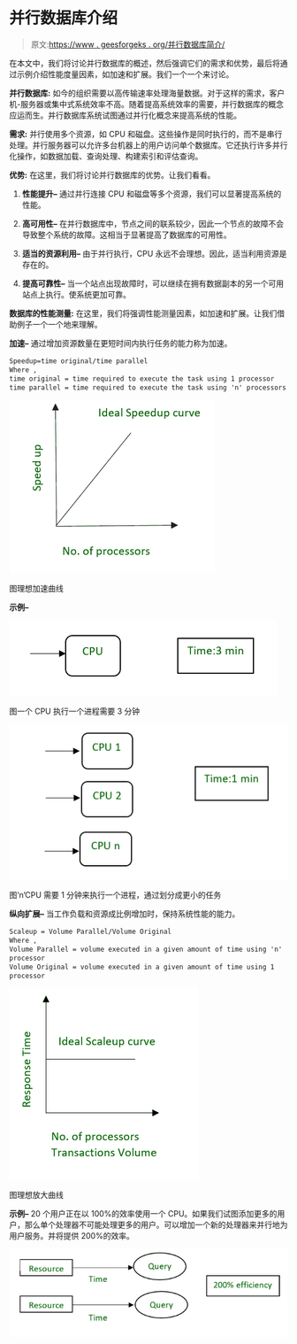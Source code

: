 # 并行数据库介绍

> 原文:[https://www . geesforgeks . org/并行数据库简介/](https://www.geeksforgeeks.org/introduction-of-parallel-database/)

在本文中，我们将讨论并行数据库的概述，然后强调它们的需求和优势，最后将通过示例介绍性能度量因素，如加速和扩展。我们一个一个来讨论。

**并行数据库:**
如今的组织需要以高传输速率处理海量数据。对于这样的需求，客户机-服务器或集中式系统效率不高。随着提高系统效率的需要，并行数据库的概念应运而生。并行数据库系统试图通过并行化概念来提高系统的性能。

**需求:**
并行使用多个资源，如 CPU 和磁盘。这些操作是同时执行的，而不是串行处理。并行服务器可以允许多台机器上的用户访问单个数据库。它还执行许多并行化操作，如数据加载、查询处理、构建索引和评估查询。

**优势:**
在这里，我们将讨论并行数据库的优势。让我们看看。

1.  **性能提升–**
    通过并行连接 CPU 和磁盘等多个资源，我们可以显著提高系统的性能。

2.  **高可用性–**
    在并行数据库中，节点之间的联系较少，因此一个节点的故障不会导致整个系统的故障。这相当于显著提高了数据库的可用性。

3.  **适当的资源利用–**
    由于并行执行，CPU 永远不会理想。因此，适当利用资源是存在的。

4.  **提高可靠性–**
    当一个站点出现故障时，可以继续在拥有数据副本的另一个可用站点上执行。使系统更加可靠。

**数据库的性能测量:**
在这里，我们将强调性能测量因素，如加速和扩展。让我们借助例子一个一个地来理解。

**加速–**
通过增加资源数量在更短时间内执行任务的能力称为加速。

```
Speedup=time original/time parallel
Where ,
time original = time required to execute the task using 1 processor
time parallel = time required to execute the task using 'n' processors
```

![](img/47f1bb39976e389915880494459c54ac.png)

图理想加速曲线

**示例–**

![](img/918b64e434603df10d3b8fd153580068.png)

图一个 CPU 执行一个进程需要 3 分钟

![](img/62ec783e8004330f218ee2640d91dfb2.png)

图‘n’CPU 需要 1 分钟来执行一个进程，通过划分成更小的任务

**纵向扩展–**
当工作负载和资源成比例增加时，保持系统性能的能力。

```
Scaleup = Volume Parallel/Volume Original
Where ,
Volume Parallel = volume executed in a given amount of time using 'n' processor
Volume Original = volume executed in a given amount of time using 1 processor
```

![](img/caaa958c40f1254f9acbef5b9d7947e6.png)

图理想放大曲线

**示例–**
20 个用户正在以 100%的效率使用一个 CPU。如果我们试图添加更多的用户，那么单个处理器不可能处理更多的用户。可以增加一个新的处理器来并行地为用户服务。并将提供 200%的效率。

![](img/ca4d4768a726cecd4fa5ef86baec4622.png)